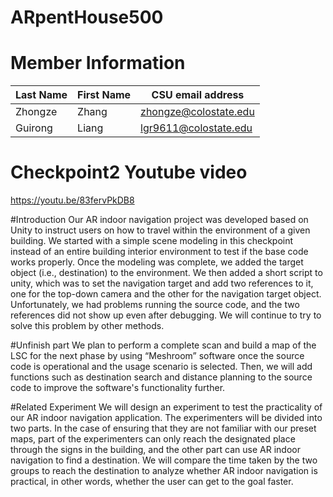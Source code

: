 # ARpentHouse500
# Member Information
Last Name | First Name | CSU email address
-----------|------------|-----------
Zhongze     |Zhang     |zhongze@colostate.edu
Guirong     | Liang    |lgr9611@colostate.edu

# Checkpoint2 Youtube video

https://youtu.be/83fervPkDB8

#Introduction
Our AR indoor navigation project was developed based on Unity to instruct users on how to travel within the environment of a given building. We started with a simple scene modeling in this checkpoint instead of an entire building interior environment to test if the base code works properly. Once the modeling was complete, we added the target object (i.e., destination) to the environment. We then added a short script to unity, which was to set the navigation target and add two references to it, one for the top-down camera and the other for the navigation target object. Unfortunately, we had problems running the source code, and the two references did not show up even after debugging. We will continue to try to solve this problem by other methods.

#Unfinish part
We plan to perform a complete scan and build a map of the LSC for the next phase by using “Meshroom” software once the source code is operational and the usage scenario is selected. Then, we will add functions such as destination search and distance planning to the source code to improve the software's functionality further.

#Related Experiment
We will design an experiment to test the practicality of our AR indoor navigation application. The experimenters will be divided into two parts. In the case of ensuring that they are not familiar with our preset maps, part of the experimenters can only reach the designated place through the signs in the building, and the other part can use AR indoor navigation to find a destination. We will compare the time taken by the two groups to reach the destination to analyze whether AR indoor navigation is practical, in other words, whether the user can get to the goal faster.
